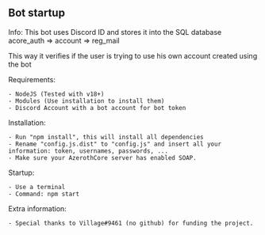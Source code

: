 Bot startup
----------------------------

Info: This bot uses Discord ID and stores it into the SQL database acore_auth => account => reg_mail

This way it verifies if the user is trying to use his own account created using the bot

Requirements:

    - NodeJS (Tested with v18+)
    - Modules (Use installation to install them)
    - Discord Account with a bot account for bot token

Installation:

    - Run "npm install", this will install all dependencies
    - Rename "config.js.dist" to "config.js" and insert all your information: token, usernames, passwords, ...
    - Make sure your AzerothCore server has enabled SOAP.

Startup: 

    - Use a terminal
    - Command: npm start

Extra information:

    - Special thanks to Village#9461 (no github) for funding the project.
